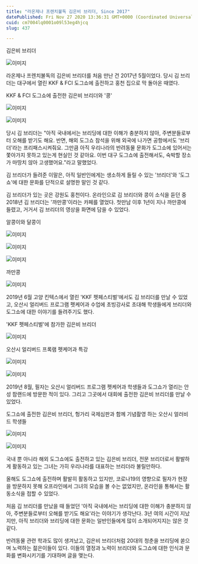 ```yaml
---
title: "라온제나 프렌치불독 김은비 브리더, Since 2017"
datePublished: Fri Nov 27 2020 13:36:31 GMT+0000 (Coordinated Universal Time)
cuid: cm7004lq0001o09l53eg4hjcq
slug: 437

---
```



김은비 브리더

![이미지](https://cdn.hashnode.com/res/hashnode/image/upload/v1739249279210/23220f4b-df5e-4973-9dad-dd8f73d14730.png)

라온제나 프렌치불독의 김은비 브리더를 처음 만난 건 2017년 5월이었다. 당시 김 브리더는 대구에서 열린 KKF & FCI 도그쇼에 출전하고 홍천 집으로 막 돌아온 때였다.

KKF & FCI 도그쇼에 출전한 김은비 브리더와 '콩'

![이미지](https://cdn.hashnode.com/res/hashnode/image/upload/v1739249281086/17760a5b-c55b-43f8-9768-8b65752c1fff.jpeg)

![이미지](https://cdn.hashnode.com/res/hashnode/image/upload/v1739249282811/0ae43f5e-ab49-4daa-a9e6-d58b090a5ae0.jpeg)

당시 김 브리더는 "아직 국내에서는 브리딩에 대한 이해가 충분하지 않아, 주변분들로부터 오해를 받기도 해요. 반면, 해외 도그쇼 참석을 위해 외국에 나가면 공항에서도 '브리더'라는 프리패스시켜줘요. 그만큼 아직 우리나라의 반려동물 문화가 도그쇼에 있어서는 쫓아가지 못하고 있는게 현실인 것 같아요. 이번 대구 도그쇼에 출전해서도, 숙박할 장소가 마땅치 않아 고생했어요."라고 말했었다.

김 브리더가 들려준 이말은, 아직 일반인에게는 생소하게 들릴 수 있는 '브리더'와 '도그쇼'에 대한 문화를 단적으로 설명한 말인 것 같다.

김 브리더가 있는 곳은 강원도 홍천이다. 온라인으로 김 브리더와 콩이 소식을 듣던 중 2018년 김 브리더는 '까만콩'이라는 카페를 열었다. 첫만남 이후 1년이 지나 까만콩에 들렸고, 거거서 김 브리더의 영상을 화면에 담을 수 있었다.

알콩이와 달콩이

![이미지](https://cdn.hashnode.com/res/hashnode/image/upload/v1739249284754/a22ddcea-514d-4845-9af2-38f5a8affe2c.jpeg)

![이미지](https://cdn.hashnode.com/res/hashnode/image/upload/v1739249286381/4aafcf98-8f6f-4f3e-9a55-9959eb267836.jpeg)

![이미지](https://cdn.hashnode.com/res/hashnode/image/upload/v1739249287974/58863c4f-1b10-411a-ac79-db4c4d1c6c74.jpeg)

까만콩

![이미지](https://cdn.hashnode.com/res/hashnode/image/upload/v1739249289806/534eb5af-70a8-4e9e-8d78-880e322c3f4f.jpeg)

2019년 6월 고양 킨텍스에서 열린 'KKF 펫페스티벌'에서도 김 브리더를 만날 수 있었고, 오산시 얼리버드 프로그램 펫케어과 수업에 초빙강사로 초대해 학생들에게 브리더와 도그쇼에 대한 이야기를 들려주기도 했다.

'KKF 펫페스티벌'에 참가한 김은비 브리더

![이미지](https://cdn.hashnode.com/res/hashnode/image/upload/v1739249291533/7c47ec84-62ba-47cd-82a4-4c817f081d8d.jpeg)

오산시 얼리버드 프록램 펫케어과 특강

![이미지](https://cdn.hashnode.com/res/hashnode/image/upload/v1739249293362/c1bfd8d9-5263-4a60-a25f-45e98c2d767c.jpeg)

![이미지](https://cdn.hashnode.com/res/hashnode/image/upload/v1739249295297/29901ff2-ee51-4ba6-98e3-287062e0367a.jpeg)

2019년 8월, 필자는 오산시 얼리버드 프로그램 펫케어과 학생들과 도그쇼가 열리는 안성 팜랜드에 방문한 적이 있다. 그리고 그곳에서 대회에 출전한 김은비 브리더를 만날 수 있었다.

도그쇼에 출전한 김은비 브리더, 헝가리 국제심판과 함께 기념촬영 하는 오산시 얼러비드 학생들

![이미지](https://cdn.hashnode.com/res/hashnode/image/upload/v1739249297347/a52dc573-8535-4fd0-8c25-5f98ba31ee57.jpeg)

![이미지](https://cdn.hashnode.com/res/hashnode/image/upload/v1739249299476/72d9eb4f-f260-412a-bac9-bf8f7b135d6b.jpeg)

국내 뿐 아니라 해외 도그쇼에도 출전하고 있는 김은비 브리더, 전문 브리더로서 활발하게 활동하고 있는 그녀는 가히 우리나라를 대표하는 브리더라 불릴만하다.

올해도 도그쇼에 출전하며 활발히 활동하고 있지만, 코로나19의 영향으로 필자가 현장을 방문하지 못해 오프라인에서 그녀의 모습을 볼 수는 없었지만, 온라인을 통해서는 활동소식을 접할 수 있었다.

처음 김 브리더를 만났을 때 들었던 '아직 국내에서는 브리딩에 대한 이해가 충분하지 않아, 주변분들로부터 오해를 받기도 해요'라는 이야기가 생각난다. 3년 여의 시간이 지났지만, 아직 브리더와 브리딩에 대한 문화는 일반인들에게 많이 소개되어지지는 않은 것 같다.

반려동물 관련 학과도 많이 생겨났고, 김은비 브리더처럼 20대의 청춘을 브리딩에 쏟으며 노력하는 젊은이들이 있다. 이들의 열정과 노력이 브리더와 도그쇼에 대한 인식과 문화를 변화시키기를 기대하며 글을 맺는다.